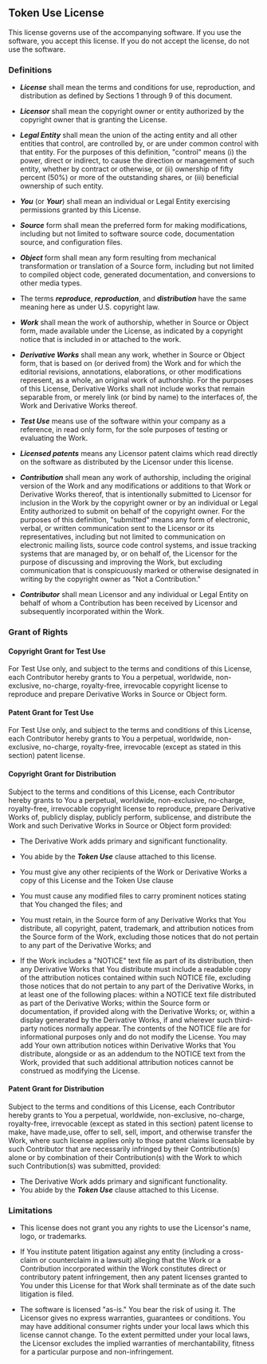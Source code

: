 ## Token Use License

This license governs use of the accompanying software. If you use the software, you accept this license. If you do not accept the license, do not use the software.

### Definitions
* ***License*** shall mean the terms and conditions for use, reproduction, and distribution as defined by Sections 1 through 9 of this document.

* ***Licensor*** shall mean the copyright owner or entity authorized by the copyright owner that is granting the License.

* ***Legal Entity*** shall mean the union of the acting entity and all other entities that control, are controlled by, or are under common control with that entity. For the purposes of this definition, "control" means (i) the power, direct or indirect, to cause the direction or management of such entity, whether by contract or otherwise, or (ii) ownership of fifty percent (50%) or more of the outstanding shares, or (iii) beneficial ownership of such entity.

* ***You*** (or ***Your***) shall mean an individual or Legal Entity exercising permissions granted by this License.

* ***Source*** form shall mean the preferred form for making modifications, including but not limited to software source code, documentation source, and configuration files.

* ***Object*** form shall mean any form resulting from mechanical transformation or translation of a Source form, including but not limited to compiled object code, generated documentation, and conversions to other media types.

* The terms ***reproduce***, ***reproduction***, and ***distribution*** have the same meaning here as under U.S. copyright law.

* ***Work*** shall mean the work of authorship, whether in Source or Object form, made available under the License, as indicated by a copyright notice that is included in or attached to the work.

* ***Derivative Works*** shall mean any work, whether in Source or Object form, that is based on (or derived from) the Work and for which the editorial revisions, annotations, elaborations, or other modifications represent, as a whole, an original work of authorship. For the purposes of this License, Derivative Works shall not include works that remain separable from, or merely link (or bind by name) to the interfaces of, the Work and Derivative Works thereof.

* ***Test Use*** means use of the software within your company as a reference, in read only form, for the sole purposes of testing or evaluating the Work.

* ***Licensed patents*** means any Licensor patent claims which read directly on the software as distributed by the Licensor under this license.

* ***Contribution*** shall mean any work of authorship, including the original version of the Work and any modifications or additions to that Work or Derivative Works thereof, that is intentionally submitted to Licensor for inclusion in the Work by the copyright owner or by an individual or Legal Entity authorized to submit on behalf of the copyright owner. For the purposes of this definition, "submitted" means any form of electronic, verbal, or written communication sent to the Licensor or its representatives, including but not limited to communication on electronic mailing lists, source code control systems, and issue tracking systems that are managed by, or on behalf of, the Licensor for the purpose of discussing and improving the Work, but excluding communication that is conspicuously marked or otherwise designated in writing by the copyright owner as "Not a Contribution."

* ***Contributor*** shall mean Licensor and any individual or Legal Entity on behalf of whom a Contribution has been received by Licensor and subsequently incorporated within the Work.

### Grant of Rights

#### Copyright Grant for Test Use

For Test Use only, and subject to the terms and conditions of this License, each Contributor hereby grants to You a perpetual, worldwide, non-exclusive, no-charge, royalty-free, irrevocable copyright license to reproduce and prepare Derivative Works in Source or Object form.

#### Patent Grant for Test Use

For Test Use only, and subject to the terms and conditions of this License, each Contributor hereby grants to You a perpetual, worldwide, non-exclusive, no-charge, royalty-free, irrevocable (except as stated in this section) patent license.

#### Copyright Grant for Distribution

Subject to the terms and conditions of this License, each Contributor hereby grants to You a perpetual, worldwide, non-exclusive, no-charge, royalty-free, irrevocable copyright license to reproduce, prepare Derivative Works of, publicly display, publicly perform, sublicense, and distribute the Work and such Derivative Works in Source or Object form provided:

* The Derivative Work adds primary and significant functionality.

* You abide by the ***Token Use*** clause attached to this license. 

* You must give any other recipients of the Work or Derivative Works a copy of this License and the Token Use clause

* You must cause any modified files to carry prominent notices stating that You changed the files; and

* You must retain, in the Source form of any Derivative Works that You distribute, all copyright, patent, trademark, and    attribution notices from the Source form of the Work, excluding those notices that do not pertain to any part of the Derivative Works; and

* If the Work includes a "NOTICE" text file as part of its distribution, then any Derivative Works that You distribute must   include a readable copy of the attribution notices contained within such NOTICE file, excluding those notices that do not    pertain to any part of the Derivative Works, in at least one of the following places: within a NOTICE text file distributed as part of the Derivative Works; within the Source form or documentation, if provided along with the Derivative Works; or, within a display generated by the Derivative Works, if and wherever such third-party notices normally appear. The contents of the NOTICE file are for informational purposes only and do not modify the License. You may add Your own attribution notices within Derivative Works that You distribute, alongside or as an addendum to the NOTICE text from the Work, provided that such additional attribution notices cannot be construed as modifying the License.

#### Patent Grant for Distribution

Subject to the terms and conditions of this License, each Contributor hereby grants to You a perpetual, worldwide, non-exclusive, no-charge, royalty-free, irrevocable (except as stated in this section) patent license to make, have made,use, offer to sell, sell, import, and otherwise transfer the Work, where such license applies only to those patent claims licensable by such Contributor that are necessarily infringed by their Contribution(s) alone or by combination of their Contribution(s) with the Work to which such Contribution(s) was submitted, provided:

* The Derivative Work adds primary and significant functionality.
* You abide by the ***Token Use*** clause attached to this License. 

### Limitations

* This license does not grant you any rights to use the Licensor's name, logo, or trademarks.

* If You institute patent litigation against any entity (including a cross-claim or counterclaim in a lawsuit) alleging that the Work or a Contribution incorporated within the Work constitutes direct or contributory patent infringement, then any patent licenses granted to You under this License for that Work shall terminate as of the date such litigation is filed.

* The software is licensed "as-is." You bear the risk of using it. The Licensor gives no express warranties, guarantees or conditions. You may have additional consumer rights under your local laws which this license cannot change. To the extent permitted under your local laws, the Licensor excludes the implied warranties of merchantability, fitness for a particular purpose and non-infringement.
